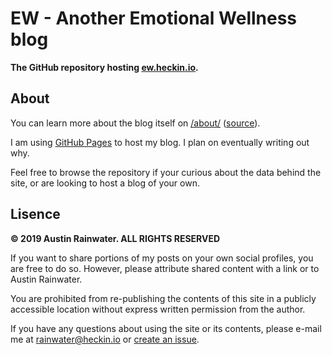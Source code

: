 # EW - Another Emotional Wellness blog

**The GitHub repository hosting [ew.heckin.io](https://ew.heckin.io).**

## About

You can learn more about the blog itself on [/about/](https://ew.heckin.io/about) ([source](https://github.com/ew-blog/ew-blog.github.io/blob/master/about.md)).

I am using [GitHub Pages](https://pages.github.com) to host my blog. I plan on eventually writing out why.

Feel free to browse the repository if your curious about the data behind the site, or are looking to host a blog of your own.

## Lisence

**&copy; 2019 Austin Rainwater. ALL RIGHTS RESERVED**

If you want to share portions of my posts on your own social profiles, you are free to do so. However, please attribute shared content with a link or to Austin Rainwater.

You are prohibited from re-publishing the contents of this site in a publicly accessible location without express written permission from the author.

If you have any questions about using the site or its contents, please e-mail me at [rainwater@heckin.io](mailto:rainwater@heckin.io) or [create an issue](https://github.com/ew-blog/ew-blog.github.io/issues/new).